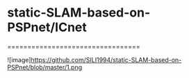 # static-SLAM-based-on-PSPnet/ICnet
=================================

![image]https://github.com/SILI1994/static-SLAM-based-on-PSPnet/blob/master/1.png
